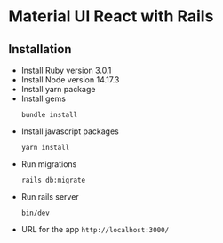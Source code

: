 # Material UI React with Rails

## Installation

- Install Ruby version 3.0.1
- Install Node version 14.17.3
- Install yarn package
- Install gems
    ```
    bundle install
    ```
- Install javascript packages
    ```
    yarn install
    ```
- Run migrations
    ```
    rails db:migrate
    ```
- Run rails server
    ```
    bin/dev
    ```
- URL for the app `http://localhost:3000/`
